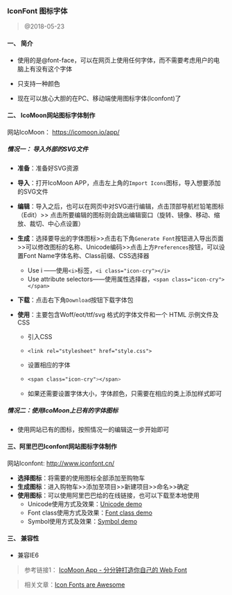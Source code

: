 ### IconFont 图标字体

> @2018-05-23

#### 一、 简介

- 使用的是@font-face，可以在网页上使用任何字体，而不需要考虑用户的电脑上有没有这个字体

- 只支持一种颜色
- 现在可以放心大胆的在PC、移动端使用图标字体(Iconfont)了

#### 二、 IcoMoon网站图标字体制作

网站IcoMoon： https://icomoon.io/app/

##### 情况一： 导入外部的SVG文件

- **准备**：准备好SVG资源

- **导入**：打开IcoMoon APP，点击左上角的`Import Icons`图标，导入想要添加的SVG文件

- **编辑**：导入之后，也可以在网页中对SVG进行编辑，点击顶部导航栏铅笔图标（Edit）>> 点击所要编辑的图标则会跳出编辑窗口（旋转、镜像、移动、缩放、裁切、中心点设置）

- **生成**：选择要导出的字体图标>>点击右下角`Generate Font`按钮进入导出页面>>可以修改图标的名称、Unicode编码>>点击上方`Preferences`按钮，可以设置Font Name字体名称、Class前缀、CSS选择器

  - Use i ——使用`<i>`标签，`<i class="icon-cry"></i>`
  - Use attribute selectors——使用属性选择器，`<span class="icon-cry"></span>`

- **下载**：点击右下角`Download`按钮下载字体包

- **使用**：主要包含Woff/eot/ttf/svg 格式的字体文件和一个 HTML 示例文件及 CSS 

  - 引入CSS

  - ``` <link rel="stylesheet" href="style.css">
    <link rel="stylesheet" href="style.css">
    ```

  - 设置相应的字体

  - ```css
    <span class="icon-cry"></span>
    ```

  - 如果还需要设置字体大小，字体颜色，只需要在相应的类上添加样式即可

##### 情况二：使用IcoMoon上已有的字体图标

- 使用网站已有的图标，按照情况一的编辑这一步开始即可

#### 三、阿里巴巴Iconfont网站图标字体制作

网站Iconfont: http://www.iconfont.cn/

- **选择图标**：将需要的使用图标全部添加至购物车
- **生成图标**：进入购物车>>添加至项目>>新建项目>>命名>>确定
- **使用图标**：可以使用阿里巴巴给的在线链接，也可以下载至本地使用
  - Unicode使用方式及效果：[Unicode demo](https://zhangwanqin357.github.io/demo-preview/iconfont-demos/demo_unicode.html)
  - Font class使用方式及效果：[Font class demo](https://zhangwanqin357.github.io/demo-preview/iconfont-demos/demo_fontclass.html)
  - Symbol使用方式及效果：[Symbol demo](https://zhangwanqin357.github.io/demo-preview/iconfont-demos/demo_symbol.html)

#### 三、 兼容性

- 兼容IE6



> 参考链接1： [IcoMoon App - 分分钟打造你自己的 Web Font](https://c7sky.com/icomoon-app.html)

> 相关文章：[Icon Fonts are Awesome](https://css-tricks.com/examples/IconFont/)


